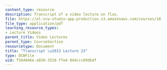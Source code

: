 ```yaml
---
content_type: resource
description: Transcript of a video lecture on flux.
file: https://ol-ocw-studio-app-production.s3.amazonaws.com/courses/18-02-multivariable-calculus-fall-2007/f5b4846ea0203528ffe4944ccc09dbdf_18_022007L23.pdf
file_type: application/pdf
learning_resource_types:
- Lecture Videos
parent_title: Video Lectures
parent_type: CourseSection
resourcetype: Document
title: "Transcript \u2013 Lecture 23"
type: OCWFile
uid: f5b4846e-a020-3528-ffe4-944ccc09dbdf
---
```

